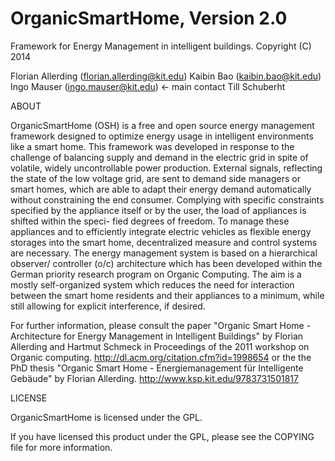 # OrganicSmartHome, Version 2.0
Framework for Energy Management in intelligent buildings.
Copyright (C) 2014

Florian Allerding (florian.allerding@kit.edu)
Kaibin Bao (kaibin.bao@kit.edu)
Ingo Mauser (ingo.mauser@kit.edu) <- main contact
Till Schuberht


ABOUT

OrganicSmartHome (OSH) is a free and open source energy management framework
designed to optimize energy usage in intelligent environments like a smart
home.
This framework was developed in response to the challenge of balancing supply
and demand in the electric grid in spite of volatile, widely uncontrollable
power production.
External signals, reflecting the state of the low voltage grid, are sent to
demand side managers or smart homes, which are able to adapt their energy
demand automatically without constraining the end consumer. Complying with
specific constraints specified by the appliance itself or by the user, the
load of appliances is shifted within the speci- fied degrees of freedom.
To manage these appliances and to efficiently integrate electric vehicles
as flexible energy storages into the smart home, decentralized measure and
control systems are necessary.
The energy management system is based on a hierarchical observer/
controller (o/c) architecture which has been developed within the German
priority research program on Organic Computing.
The aim is a mostly self-organized system which reduces the need for
interaction between the smart home residents and their appliances to a
minimum, while still allowing for explicit interference, if desired.

For further information, please consult the paper 
"Organic Smart Home - Architecture for Energy Management in Intelligent Buildings"
by Florian Allerding and Hartmut Schmeck in Proceedings of the 2011 workshop
on Organic computing. http://dl.acm.org/citation.cfm?id=1998654
or the the PhD thesis
"Organic Smart Home - Energiemanagement für Intelligente Gebäude"
by Florian Allerding. http://www.ksp.kit.edu/9783731501817

LICENSE

OrganicSmartHome is licensed under the GPL. 

If you have licensed this product under the GPL, please see the COPYING
file for more information. 
